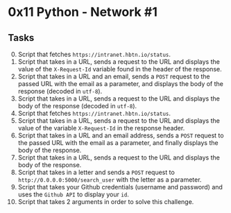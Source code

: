 # 0x11 Python - Network #1

## Tasks

0. Script that fetches `https://intranet.hbtn.io/status`.
1. Script that takes in a URL, sends a request to the URL and displays the value of the `X-Request-Id` variable found in the header of the response.
2. Script that takes in a URL and an email, sends a `POST` request to the passed URL with the email as a parameter, and displays the body of the response (decoded in `utf-8`).
3. Script that takes in a URL, sends a request to the URL and displays the body of the response (decoded in `utf-8`).
4. Script that fetches `https://intranet.hbtn.io/status`.
5. Script that takes in a URL, sends a request to the URL and displays the value of the variable `X-Request-Id` in the response header.
6. Script that takes in a URL and an email address, sends a `POST` request to the passed URL with the email as a parameter, and finally displays the body of the response.
7. Script that takes in a URL, sends a request to the URL and displays the body of the response.
8. Script that takes in a letter and sends a `POST` request to `http://0.0.0.0:5000/search_user` with the letter as a parameter.
9. Script that takes your Github credentials (username and password) and uses the `Github API` to display your `id`.
10. Script that takes 2 arguments in order to solve this challenge.
